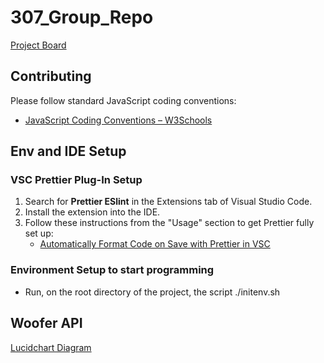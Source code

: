 # 307_Group_Repo

[Project Board](https://github.com/users/ainsleyward/projects/1)

## Contributing

Please follow standard JavaScript coding conventions:

- [JavaScript Coding Conventions – W3Schools](https://www.w3schools.com/js/js_conventions.asp)

## Env and IDE Setup

### VSC Prettier Plug-In Setup

1. Search for **Prettier ESlint** in the Extensions tab of Visual Studio Code.
2. Install the extension into the IDE.
3. Follow these instructions from the "Usage" section to get Prettier fully set up:
   - [Automatically Format Code on Save with Prettier in VSC](https://blog.yogeshchavan.dev/automatically-format-code-on-file-save-in-visual-studio-code-using-prettier)

### Environment Setup to start programming

- Run, on the root directory of the project, the script ./initenv.sh

## Woofer API

[Lucidchart Diagram](https://lucid.app/lucidchart/e520feb5-0120-464d-a370-7f7286b0e6d3/edit?viewport_loc=88%2C-225%2C441%2C871%2C0_0&invitationId=inv_9651b60a-3364-43ad-929a-471e51b4ee7e)
